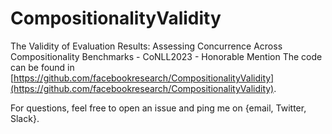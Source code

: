 # CompositionalityValidity
The Validity of Evaluation Results: Assessing Concurrence Across Compositionality Benchmarks - CoNLL2023 - Honorable Mention
The code can be found in [https://github.com/facebookresearch/CompositionalityValidity](https://github.com/facebookresearch/CompositionalityValidity). 

For questions, feel free to open an issue and ping me on {email, Twitter, Slack}.
